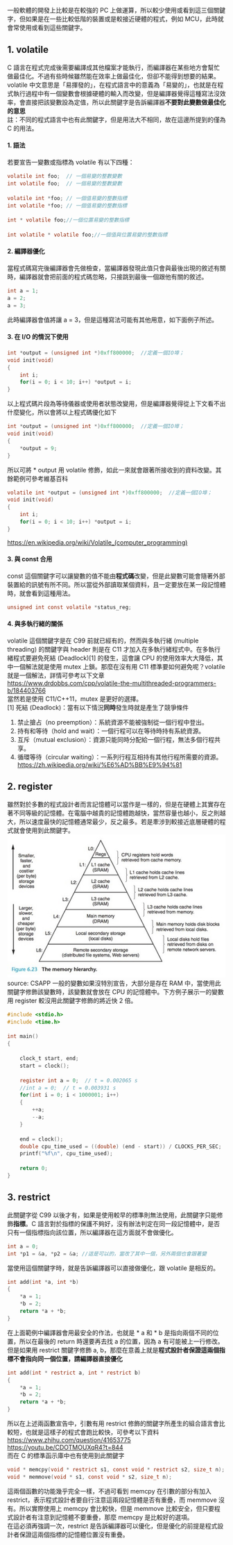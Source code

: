 一般軟體的開發上比較是在較強的 PC 上做運算，所以較少使用或看到這三個關鍵字，但如果是在一些比較低階的裝置或是較接近硬體的程式，例如 MCU，此時就會常使用或看到這些關鍵字。

## 1. volatile
C 語言在程式完成後需要編譯成其他檔案才能執行，而編譯器在某些地方會幫忙做最佳化。不過有些時候雖然能在效率上做最佳化，但卻不能得到想要的結果。volatile 中文意思是「易揮發的」，在程式語言中的意義為「易變的」，也就是在程式執行過程中有一個變數會根據硬體的輸入而改變，但是編譯器覺得這種寫法沒效率，會直接把該變數設為定值，所以此關鍵字是告訴編譯器**不要對此變數做最佳化的意思** \
註：不同的程式語言中也有此關鍵字，但是用法大不相同，故在這邊所提到的僅為 C 的用法。
#### 1. 語法
若要宣告一變數或指標為 volatile 有以下四種：
```C
volatile int foo;  // 一個易變的整數變數
int volatile foo;  // 一個易變的整數變數

volatile int *foo; // 一個值易變的整數指標
int volatile *foo; // 一個值易變的整數指標

int * volatile foo;//一個位置易變的整數指標

int volatile * volatile foo;//一個值與位置易變的整數指標
```

#### 2. 編譯器優化
當程式碼寫完後編譯器會先做檢查，當編譯器發現此值只會與最後出現的敘述有關時，編譯器就會把前面的程式碼忽略，只接跳到最後一個跟他有關的敘述。
```C
int a = 1;
a = 2;
a = 3;
```
此時編譯器會值將讓 a = 3，但是這種寫法可能有其他用意，如下面例子所述。

#### 3. 在 I/O 的情況下使用
```C
int *output = (unsigned int *)0xff800000;  //定義一個IO埠；
void init(void)
{
    int i;
    for(i = 0; i < 10; i++) *output = i;
}
```
以上程式碼片段為等待儀器或使用者狀態改變用，但是編譯器覺得從上下文看不出什麼變化，所以會將以上程式碼優化如下
```C
int *output = (unsigned int *)0xff800000;  //定義一個IO埠；
void init(void)
{
    *output = 9;
}
```
所以可將 * output 用 volatile 修飾，如此一來就會跟著所接收到的資料改變。其餘範例可參考維基百科
```C
volatile int *output = (unsigned int *)0xff800000;  //定義一個IO埠；
void init(void)
{
    int i;
    for(i = 0; i < 10; i++) *output = i;
}
```
https://en.wikipedia.org/wiki/Volatile_(computer_programming)

#### 3. 與 const 合用
const 這個關鍵字可以讓變數的值不能由**程式碼**改變，但是此變數可能會隨著外部裝置給的訊號有所不同。所以當從外部讀取某個資料，且一定要放在某一段記憶體時，就會看到這種用法。
```C
unsigned int const volatile *status_reg;
```

#### 4. 與多執行緒的關係
volatile 這個關鍵字是在 C99 前就已經有的，然而與多執行緒 (multiple threading) 的關鍵字與 header 則是在 C11 才加入在多執行緒程式中。在多執行緒程式要避免死結 (Deadlock)[1] 的發生，這會讓 CPU 的使用效率大大降低，其中一個解法就是使用 mutex 上鎖。那麼在沒有用 C11 標準要如何避免呢？volatile 就是一個解法，詳情可參考以下文章 \
https://www.drdobbs.com/cpp/volatile-the-multithreaded-programmers-b/184403766 \
當然若是使用 C11/C++11，mutex 是更好的選擇。 \
[1] 死結 (Deadlock)：當有以下情況**同時**發生時就是產生了競爭條件
1. 禁止搶占（no preemption）：系統資源不能被強制從一個行程中登出。
2. 持有和等待（hold and wait）：一個行程可以在等待時持有系統資源。
3. 互斥（mutual exclusion）：資源只能同時分配給一個行程，無法多個行程共享。
4. 循環等待（circular waiting）：一系列行程互相持有其他行程所需要的資源。
https://zh.wikipedia.org/wiki/%E6%AD%BB%E9%94%81

## 2. register
雖然對於多數的程式設計者而言記憶體可以當作是一樣的，但是在硬體上其實存在著不同等級的記憶體。在電腦中越貴的記憶體跑越快，當然容量也越小，反之則越大，所以速度最快的記憶體通常最少，反之最多。若是牽涉到較接近底層硬體的程式就會使用到此關鍵字。 \
![image](pic/memory_level.jpg) \
source: CSAPP 
一般的變數如果沒特別宣告，大部分是存在 RAM 中，當使用此關鍵字修飾該變數時，該變數就會放在 CPU 的記憶體中。下方例子展示一的變數用 register 較沒用此關鍵字修飾的將近快 2 倍。
```C
#include <stdio.h>
#include <time.h>

int main()
{

    clock_t start, end;
    start = clock();
    
    register int a = 0;  // t = 0.002065 s
    //int a = 0;  // t = 0.003931 s
    for(int i = 0; i < 1000001; i++)
    {
        ++a;
        --a;
    }
    
    end = clock();
    double cpu_time_used = ((double) (end - start)) / CLOCKS_PER_SEC;
    printf("%f\n", cpu_time_used);
    
    return 0;
}
```

## 3. restrict
此關鍵字從 C99 以後才有，如果是使用較早的標準則無法使用，此關鍵字只能修飾**指標**。C 語言對於指標的保護不夠好，沒有辦法判定在同一段記憶體中，是否只有一個指標指向該位置，所以編譯器在這方面就不會做優化。
```C
int a = 0;
int *p1 = &a, *p2 = &a; //這是可以的，當改了其中一個，另外兩個也會跟著變
```
當使用這個關鍵字時，就是告訴編譯器可以直接做優化，跟 volatile 是相反的。
```C
int add(int *a, int *b)
{
    *a = 1;
    *b = 2;
    return *a + *b;
}
```
在上面範例中編譯器會用最安全的作法，也就是 * a 和 * b 是指向兩個不同的位置，所以在最後的 return 時還要再去找 a 的位置，因為 a 有可能被上一行修改。但是如果用 restrict 關鍵字修飾 a, b，那麼在意義上就是**程式設計者保證這兩個指標不會指向同一個位置，請編譯器直接優化**
```C
int add(int * restrict a, int * restrict b)
{
    *a = 1;
    *b = 2;
    return *a + *b;
}
```
所以在上述兩函數宣告中，引數有用 restrict 修飾的關鍵字所產生的組合語言會比較短，也就是這樣子的程式會跑比較快，可參考以下資料 \
https://www.zhihu.com/question/41653775 \
https://youtu.be/CDOTMOUXqR4?t=844 \
而在 C 的標準函示庫中也有使用到此關鍵字
```C
void * memcpy(void * restrict s1, const void * restrict s2, size_t n);
void * memmove(void * s1, const void * s2, size_t n);   
```
這兩個函數的功能幾乎完全一樣，不過可看到 memcpy 在引數的部分有加入 restrict，表示程式設計者要自行注意這兩段記憶體是否有重疊，而 memmove 沒有。所以實際使用上 memcpy 會比較快，但是 memmove 比較安全，但只要程式設計者有注意到記憶體不要重疊，那麼 memcpy 是比較好的選項。 \
在這必須再強調一次，restrict 是告訴編譯器可以優化，但是優化的前提是程式設計者保證這兩個指標的記憶體位置沒有重疊。

